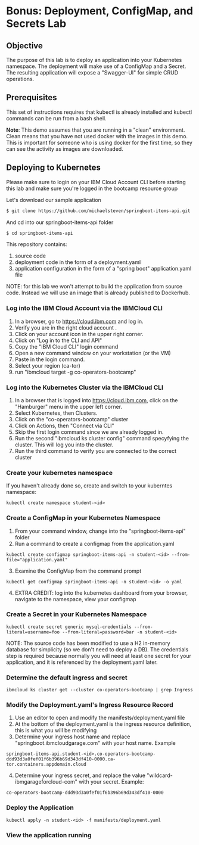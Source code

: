 # Bonus: Deployment, ConfigMap, and Secrets Lab

## Objective

The purpose of this lab is to deploy an application into your Kubernetes namespace. The deployment will make use of a ConfigMap and a Secret. The resulting application will expose a "Swagger-UI" for simple CRUD operations.

## Prerequisites

This set of instructions requires that kubectl is already installed and kubectl commands can be run from a bash shell.

**Note**: This demo assumes that you are running in a "clean" environment. Clean means that you have not used docker with the images in this demo. This is important for someone who is using docker for the first time, so they can see the activity as images are downloaded.

## Deploying to Kubernetes

Please make sure to login on your IBM Cloud Account CLI before starting this lab and make sure you're logged in the bootcamp resource group

Let's download our sample application

```bash
$ git clone https://github.com/michaelsteven/springboot-items-api.git
```

And cd into our springboot-items-api folder

```bash
$ cd springboot-items-api
```

This repository contains:

1. source code
2. deployment code in the form of a deployment.yaml
3. application configuration in the form of a "spring boot" application.yaml file

NOTE: for this lab we won't attempt to build the application from source code. Instead we will use an image that is already published to Dockerhub.

### Log into the IBM Cloud Account via the IBMCloud CLI

1. In a browser, go to https://cloud.ibm.com and log in.
2. Verify you are in the right cloud account .
3. Click on your account icon in the upper right corner.
4. Click on "Log in to the CLI and API"
5. Copy the "IBM Cloud CLI" login command
6. Open a new command window on your workstation (or the VM)
7. Paste in the login command.
8. Select your region (ca-tor)
9. run "ibmcloud target -g co-operators-bootcamp"

### Log into the Kubernetes Cluster via the IBMCloud CLI

1. In a browser that is logged into https://cloud.ibm.com, click on the "Hamburger" menu in the upper left corner.
2. Select Kubernetes, then Clusters.
3. Click on the "co-operators-bootcamp" cluster
4. Click on Actions, then "Connect via CLI"
5. Skip the first login command since we are already logged in.
6. Run the second "ibmcloud ks cluster config" command specyfying the cluster. This will log you into the cluster.
7. Run the third command to verify you are connected to the correct cluster

### Create your kubernetes namespace

If you haven't already done so, create and switch to your kuberntes namespace:

```
kubectl create namespace student-<id>
```

### Create a ConfigMap in your Kubernetes Namespace

1. From your command window, change into the "springboot-items-api" folder
2. Run a command to create a configmap from the application.yaml

```
kubectl create configmap springboot-items-api -n student-<id> --from-file="application.yaml"
```

3.  Examine the ConfigMap from the command prompt

```
kubectl get configmap springboot-items-api -n student-<id> -o yaml
```

4. EXTRA CREDIT: log into the kubernetes dashboard from your browser, navigate to the namespace, view your configmap

### Create a Secret in your Kubernetes Namespace

```
kubectl create secret generic mysql-credentials --from-literal=username=foo --from-literal=password=bar -n student-<id>
```

NOTE: The source code has been modified to use a H2 in-memory database for simplicity (so we don't need to deploy a DB). The credentials step is required because normally you will need at least one secret for your application, and it is referenced by the deployment.yaml later.

### Determine the default ingress and secret

```
ibmcloud ks cluster get --cluster co-operators-bootcamp | grep Ingress
```

### Modify the Deployment.yaml's Ingress Resource Record

1. Use an editor to open and modify the manifests/deployment.yaml file
2. At the bottom of the deployment.yaml is the ingress resource definition, this is what you will be modifying
3. Determine your ingress host name and replace "springboot.ibmcloudgarage.com" with your host name. Example

```
springboot-items-api.student-<id>.co-operators-bootcamp-ddd93d3a0fef01f6b396b69d343df410-0000.ca-tor.containers.appdomain.cloud
```

4. Determine your ingress secret, and replace the value "wildcard-ibmgarageforcloud-com" with your secret. Example:

```
co-operators-bootcamp-ddd93d3a0fef01f6b396b69d343df410-0000
```

### Deploy the Application

```
kubectl apply -n student-<id> -f manifests/deployment.yaml
```

### View the application running
